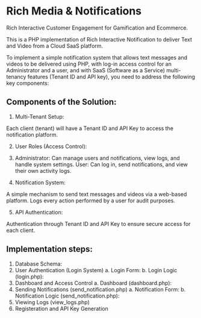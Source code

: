 # Rich Media &  Notifications

Rich Interactive Customer Engagement for Gamification and Ecommerce.

This is a PHP implementation of Rich Interactive Notification to deliver Text and Video from a Cloud SaaS platform.

To implement a simple notification system that allows text messages and videos to be delivered using PHP, with log-in access control for an Administrator and a user, and with SaaS (Software as a Service) multi-tenancy features (Tenant ID and API key), you need to address the following key components:

## Components of the Solution:

1. Multi-Tenant Setup:

Each client (tenant) will have a Tenant ID and API Key to access the notification platform.

2. User Roles (Access Control):

3. Administrator: Can manage users and notifications, view logs, and handle system settings.
User: Can log in, send notifications, and view their own activity logs.


4. Notification System:

A simple mechanism to send text messages and videos via a web-based platform.
Logs every action performed by a user for audit purposes.

5. API Authentication:

Authentication through Tenant ID and API Key to ensure secure access for each client.

## Implementation steps: 

1. Database Schema:
2. User Authentication (Login System)
   a. Login Form:
   b. Login Logic (login.php):
3. Dashboard and Access Control
   a. Dashboard (dashboard.php):
4. Sending Notifications (send_notification.php)
    a. Notification Form:
    b. Notification Logic (send_notification.php):
5. Viewing Logs (view_logs.php)
7. Registeration and API Key Generation
 
